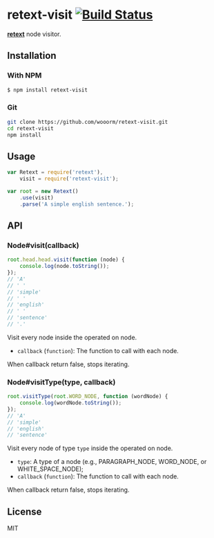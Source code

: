 # retext-visit [![Build Status](https://travis-ci.org/wooorm/retext-visit.png)](https://travis-ci.org/wooorm/retext-visit)

**[retext](https://github.com/wooorm/retext "Retext")** node visitor.

## Installation

### With NPM

```sh
$ npm install retext-visit
```

### Git

```sh
git clone https://github.com/wooorm/retext-visit.git
cd retext-visit
npm install
```

## Usage

```js
var Retext = require('retext'),
    visit = require('retext-visit');

var root = new Retext()
    .use(visit)
    .parse('A simple english sentence.');
```

## API

### Node#visit(callback)

```js
root.head.head.visit(function (node) {
    console.log(node.toString());
});
// 'A'
// ' '
// 'simple'
// ' '
// 'english'
// ' '
// 'sentence'
// '.'
```

Visit every node inside the operated on node.

- `callback` (`function`): The function to call with each node.

When callback return false, stops iterating.

### Node#visitType(type, callback)

```js
root.visitType(root.WORD_NODE, function (wordNode) {
    console.log(wordNode.toString());
});
// 'A'
// 'simple'
// 'english'
// 'sentence'
```

Visit every node of type `type` inside the operated on node.

- `type`: A type of a node (e.g., PARAGRAPH_NODE, WORD_NODE, or WHITE_SPACE_NODE);
- `callback` (`function`): The function to call with each node.

When callback return false, stops iterating.

## License

  MIT
